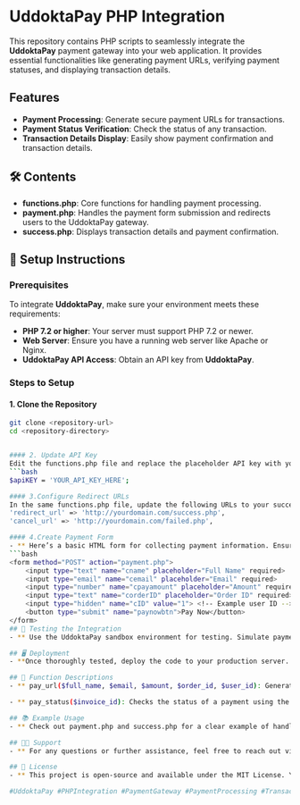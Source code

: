 # UddoktaPay PHP Integration

This repository contains PHP scripts to seamlessly integrate the **UddoktaPay** payment gateway into your web application. It provides essential functionalities like generating payment URLs, verifying payment statuses, and displaying transaction details.

## Features
- **Payment Processing**: Generate secure payment URLs for transactions.
- **Payment Status Verification**: Check the status of any transaction.
- **Transaction Details Display**: Easily show payment confirmation and transaction details.

## 🛠️ Contents
- **functions.php**: Core functions for handling payment processing.
- **payment.php**: Handles the payment form submission and redirects users to the UddoktaPay gateway.
- **success.php**: Displays transaction details and payment confirmation.

## 🚀 Setup Instructions

### Prerequisites
To integrate **UddoktaPay**, make sure your environment meets these requirements:
- **PHP 7.2 or higher**: Your server must support PHP 7.2 or newer.
- **Web Server**: Ensure you have a running web server like Apache or Nginx.
- **UddoktaPay API Access**: Obtain an API key from **UddoktaPay**.

### Steps to Setup

#### 1. Clone the Repository
```bash
git clone <repository-url>
cd <repository-directory>


#### 2. Update API Key
Edit the functions.php file and replace the placeholder API key with your actual UddoktaPay API key:
```bash
$apiKEY = 'YOUR_API_KEY_HERE';

#### 3.Configure Redirect URLs
In the same functions.php file, update the following URLs to your success and cancel pages:
'redirect_url' => 'http://yourdomain.com/success.php',
'cancel_url' => 'http://yourdomain.com/failed.php',

#### 4.Create Payment Form
- ** Here’s a basic HTML form for collecting payment information. Ensure the form submits to payment.php:
```bash
<form method="POST" action="payment.php">
    <input type="text" name="cname" placeholder="Full Name" required>
    <input type="email" name="cemail" placeholder="Email" required>
    <input type="number" name="cpayamount" placeholder="Amount" required>
    <input type="text" name="corderID" placeholder="Order ID" required>
    <input type="hidden" name="cID" value="1"> <!-- Example user ID -->
    <button type="submit" name="paynowbtn">Pay Now</button>
</form>
## 🧪 Testing the Integration
- ** Use the UddoktaPay sandbox environment for testing. Simulate payments and verify the results to ensure all functionalities work correctly before going live.

## 🖥️ Deployment
- **Once thoroughly tested, deploy the code to your production server. Remember to update the URLs in functions.php to point to your live domain.

## 📄 Function Descriptions
- ** pay_url($full_name, $email, $amount, $order_id, $user_id): Generates a payment URL based on user and payment details. Returns the URL or an error message.

- ** pay_status($invoice_id): Checks the status of a payment using the invoice ID. Returns the payment status in JSON format or an error message.

## 📚 Example Usage
- ** Check out payment.php and success.php for a clear example of handling payment submissions and displaying results. Follow this structure to ensure compatibility.

## 🧑‍💻 Support
- ** For any questions or further assistance, feel free to reach out via my Fiverr profile.

## 📝 License
- ** This project is open-source and available under the MIT License. You are free to use, modify, and distribute the code in accordance with the terms of the license.

#UddoktaPay #PHPIntegration #PaymentGateway #PaymentProcessing #TransactionVerification #PaymentURL #PHP7 #WebDevelopment #UddoktaPayAPI #Fiverr #EcommerceIntegration #PaymentConfirmation
